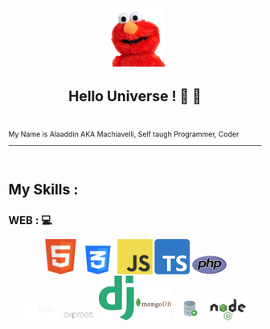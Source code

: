 <p align="center"><img src="https://github.com/onlymachiavelli/onlymachiavelli/blob/main/elmo.png" height="120"/></p>
<h1 align="center">Hello Universe ! 👋 👋</h1>
<br/>

  My Name is Alaaddin AKA Machiavelli, Self taugh Programmer, Coder
  


<hr/>
<br/>
<h1>My Skills : </h1>
<h2>WEB : 💻</h2>

<p align="center">
  <img src="https://github.com/onlymachiavelli/onlymachiavelli/blob/main/html.png" width="70" />
  <img src="https://github.com/onlymachiavelli/onlymachiavelli/blob/main/css.png" width="70" /> 
  <img src="https://github.com/onlymachiavelli/onlymachiavelli/blob/main/js.png" width="70" /> 
  <img src="https://github.com/onlymachiavelli/onlymachiavelli/blob/main/Typescript_logo_2020.svg.png" width="70" /> 
  <img src="https://github.com/onlymachiavelli/onlymachiavelli/blob/main/php.png" width="70" /> 
  <br/>
  <img src="https://github.com/onlymachiavelli/onlymachiavelli/blob/main/rbzthwxdke04gubpslj1.svg" width="70" /> 
  <img src="https://github.com/onlymachiavelli/onlymachiavelli/blob/main/Expressjs.png" width="70" /> 
  <img src="https://github.com/onlymachiavelli/onlymachiavelli/blob/main/django-logo.png" width="70" /> 
  <img src="https://github.com/onlymachiavelli/onlymachiavelli/blob/main/mongodb-226029.png" width="70" /> 
  <img src="https://github.com/onlymachiavelli/onlymachiavelli/blob/main/sql.png" width="70" /> 
  <img src="https://github.com/onlymachiavelli/onlymachiavelli/blob/main/1280px-Node.js_logo.svg.png" width="70" /> 
</p>


<br/>
